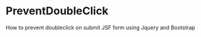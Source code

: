 PreventDoubleClick
==================

How to prevent doubleclick on submit JSF form using Jquery and Bootstrap
